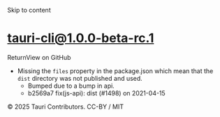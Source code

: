 Skip to content
# tauri-cli@1.0.0-beta-rc.1
ReturnView on GitHub
  * Missing the `files` property in the package.json which mean that the `dist` directory was not published and used. 
    * Bumped due to a bump in api.
    * b2569a7 fix(js-api): dist (#1498) on 2021-04-15


© 2025 Tauri Contributors. CC-BY / MIT
